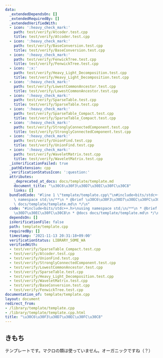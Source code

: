 ```yaml
---
data:
  _extendedDependsOn: []
  _extendedRequiredBy: []
  _extendedVerifiedWith:
  - icon: ':heavy_check_mark:'
    path: test/verify/Atcoder.test.cpp
    title: test/verify/Atcoder.test.cpp
  - icon: ':heavy_check_mark:'
    path: test/verify/BaseConversion.test.cpp
    title: test/verify/BaseConversion.test.cpp
  - icon: ':heavy_check_mark:'
    path: test/verify/FenwickTree.test.cpp
    title: test/verify/FenwickTree.test.cpp
  - icon: ':x:'
    path: test/verify/Heavy_Light_Decomposition.test.cpp
    title: test/verify/Heavy_Light_Decomposition.test.cpp
  - icon: ':heavy_check_mark:'
    path: test/verify/LowestCommonAncestor.test.cpp
    title: test/verify/LowestCommonAncestor.test.cpp
  - icon: ':heavy_check_mark:'
    path: test/verify/SparseTable.test.cpp
    title: test/verify/SparseTable.test.cpp
  - icon: ':heavy_check_mark:'
    path: test/verify/SparseTable_Compact.test.cpp
    title: test/verify/SparseTable_Compact.test.cpp
  - icon: ':heavy_check_mark:'
    path: test/verify/StronglyConnectedComponent.test.cpp
    title: test/verify/StronglyConnectedComponent.test.cpp
  - icon: ':heavy_check_mark:'
    path: test/verify/UnionFind.test.cpp
    title: test/verify/UnionFind.test.cpp
  - icon: ':heavy_check_mark:'
    path: test/verify/WaveletMatrix.test.cpp
    title: test/verify/WaveletMatrix.test.cpp
  _isVerificationFailed: true
  _pathExtension: cpp
  _verificationStatusIcon: ':question:'
  attributes:
    _deprecated_at_docs: docs/template/template.md
    document_title: "\u30C6\u30F3\u30D7\u30EC\u30FC\u30C8"
    links: []
  bundledCode: "#line 1 \"template/template.cpp\"\n#include<bits/stdc++.h>\nusing\
    \ namespace std;\n/**\n * @brief \u30C6\u30F3\u30D7\u30EC\u30FC\u30C8\n * @docs\
    \ docs/template/template.md\n */\n"
  code: "#include<bits/stdc++.h>\nusing namespace std;\n/**\n * @brief \u30C6\u30F3\
    \u30D7\u30EC\u30FC\u30C8\n * @docs docs/template/template.md\n */\n"
  dependsOn: []
  isVerificationFile: false
  path: template/template.cpp
  requiredBy: []
  timestamp: '2021-11-13 20:31:18+09:00'
  verificationStatus: LIBRARY_SOME_WA
  verifiedWith:
  - test/verify/SparseTable_Compact.test.cpp
  - test/verify/Atcoder.test.cpp
  - test/verify/UnionFind.test.cpp
  - test/verify/StronglyConnectedComponent.test.cpp
  - test/verify/LowestCommonAncestor.test.cpp
  - test/verify/SparseTable.test.cpp
  - test/verify/Heavy_Light_Decomposition.test.cpp
  - test/verify/WaveletMatrix.test.cpp
  - test/verify/BaseConversion.test.cpp
  - test/verify/FenwickTree.test.cpp
documentation_of: template/template.cpp
layout: document
redirect_from:
- /library/template/template.cpp
- /library/template/template.cpp.html
title: "\u30C6\u30F3\u30D7\u30EC\u30FC\u30C8"
---
```

## きもち

テンプレートです。マクロの類は使っていません。オーガニックですね（？）
